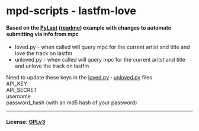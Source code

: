 # mpd-scripts - lastfm-love
#### Based on the [PyLast](https://github.com/pylast/pylast) ([readme](https://github.com/pylast/pylast/blob/main/README.md)) example with changes to automate submitting via info from mpc
  * loved.py    - when called will query mpc for the current artist and title and love the track on lastfm
  * unloved.py  - when called will query mpc for the current aritst and title and unlove the track on lastfm

Need to update these keys in the [loved.py](loved.py) **·** [unloved.py](unloved.py) files  
API_KEY  
API_SECRET  
username  
password_hash (with an md5 hash of your password)  

***
#### License: [GPLv3](../LICENSE)